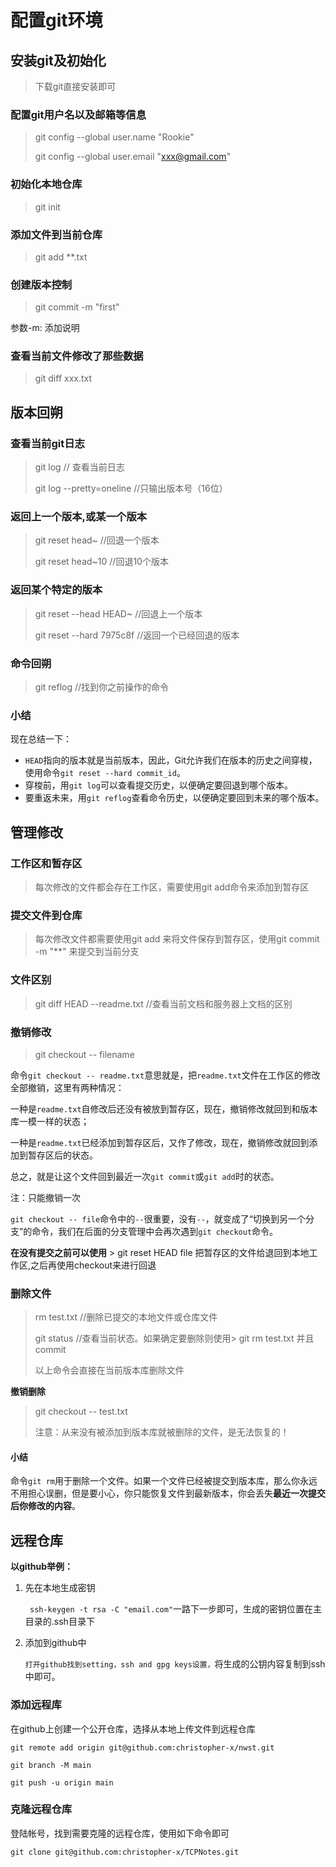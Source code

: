# 配置git环境

## 安装git及初始化

> 下载git直接安装即可

### 配置git用户名以及邮箱等信息

> git config --global user.name "Rookie"
>
> git config --global user.email "xxx@gmail.com"
>
> 

### 初始化本地仓库

> git init 

### 添加文件到当前仓库

> git add **.txt

### 创建版本控制

> git commit -m "first"

参数-m: 添加说明

### 查看当前文件修改了那些数据

> git diff xxx.txt

## 版本回朔

### 查看当前git日志

> git log  // 查看当前日志
>
> git log --pretty=oneline  //只输出版本号（16位）

### 返回上一个版本,或某一个版本

> git reset head~ //回退一个版本
>
> git reset head~10 //回退10个版本

### 返回某个特定的版本

> git reset --head HEAD~ //回退上一个版本
>
> git reset --hard 7975c8f  //返回一个已经回退的版本

### 命令回朔

> git reflog  //找到你之前操作的命令

### 小结

现在总结一下：

- `HEAD`指向的版本就是当前版本，因此，Git允许我们在版本的历史之间穿梭，使用命令`git reset --hard commit_id`。
- 穿梭前，用`git log`可以查看提交历史，以便确定要回退到哪个版本。
- 要重返未来，用`git reflog`查看命令历史，以便确定要回到未来的哪个版本。

## 管理修改

### 工作区和暂存区

> 每次修改的文件都会存在工作区，需要使用git add命令来添加到暂存区

### 提交文件到仓库

> 每次修改文件都需要使用git add 来将文件保存到暂存区，使用git commit -m "**" 来提交到当前分支

### 文件区别

> git diff HEAD --readme.txt  //查看当前文档和服务器上文档的区别

### 撤销修改

> git checkout -- filename 

命令`git checkout -- readme.txt`意思就是，把`readme.txt`文件在工作区的修改全部撤销，这里有两种情况：

一种是`readme.txt`自修改后还没有被放到暂存区，现在，撤销修改就回到和版本库一模一样的状态；

一种是`readme.txt`已经添加到暂存区后，又作了修改，现在，撤销修改就回到添加到暂存区后的状态。

总之，就是让这个文件回到最近一次`git commit`或`git add`时的状态。

注：只能撤销一次

`git checkout -- file`命令中的`--`很重要，没有`--`，就变成了“切换到另一个分支”的命令，我们在后面的分支管理中会再次遇到`git checkout`命令。

**在没有提交之前可以使用** > git reset HEAD file 把暂存区的文件给退回到本地工作区,之后再使用checkout来进行回退

### 删除文件

> rm test.txt  //删除已提交的本地文件或仓库文件
>
> git status //查看当前状态。如果确定要删除则使用> git rm test.txt 并且commit
>
> 以上命令会直接在当前版本库删除文件

**撤销删除**

> git checkout -- test.txt
>
>  注意：从来没有被添加到版本库就被删除的文件，是无法恢复的！

#### 小结

命令`git rm`用于删除一个文件。如果一个文件已经被提交到版本库，那么你永远不用担心误删，但是要小心，你只能恢复文件到最新版本，你会丢失**最近一次提交后你修改的内容**。

## 远程仓库

**以github举例：**

1. 先在本地生成密钥

   ` ssh-keygen -t rsa -C "email.com"`一路下一步即可，生成的密钥位置在主目录的.ssh目录下

2. 添加到github中

   `打开github找到setting，ssh and gpg keys设置，`将生成的公钥内容复制到ssh中即可。

### 添加远程库

在github上创建一个公开仓库，选择从本地上传文件到远程仓库

`git remote add origin git@github.com:christopher-x/nwst.git`

`git branch -M main`

`git push -u origin main`

### 克隆远程仓库

登陆帐号，找到需要克隆的远程仓库，使用如下命令即可

`git clone git@github.com:christopher-x/TCPNotes.git`